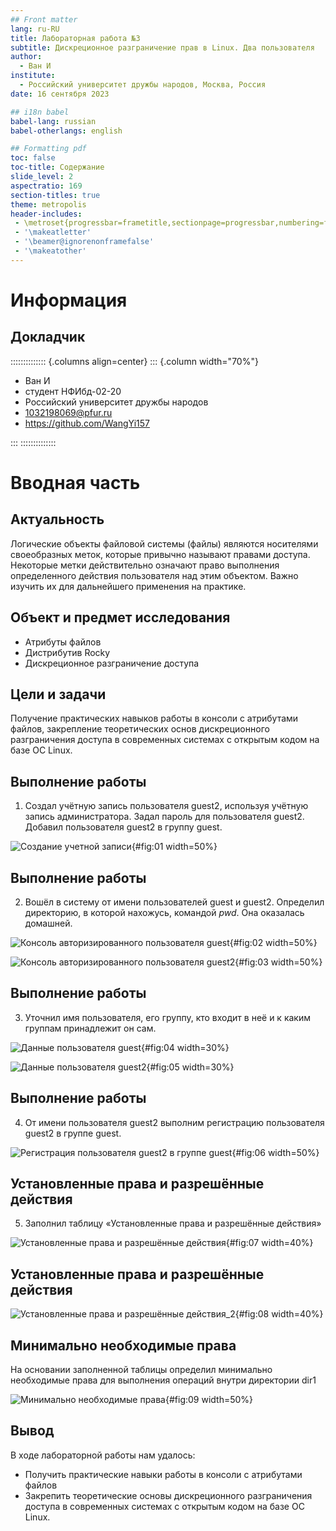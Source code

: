 ```yaml
---
## Front matter
lang: ru-RU
title: Лабораторная работа №3
subtitle: Дискреционное разграничение прав в Linux. Два пользователя
author:
  - Ван И
institute:
  - Российский университет дружбы народов, Москва, Россия
date: 16 сентября 2023

## i18n babel
babel-lang: russian
babel-otherlangs: english

## Formatting pdf
toc: false
toc-title: Содержание
slide_level: 2
aspectratio: 169
section-titles: true
theme: metropolis
header-includes:
 - \metroset{progressbar=frametitle,sectionpage=progressbar,numbering=fraction}
 - '\makeatletter'
 - '\beamer@ignorenonframefalse'
 - '\makeatother'
---
```


# Информация

## Докладчик

:::::::::::::: {.columns align=center}
::: {.column width="70%"}

  * Ван И
  * студент НФИбд-02-20
  * Российский университет дружбы народов
  * [1032198069@pfur.ru](mailto:1032198069@pfur.ru)
  * <https://github.com/WangYi157>

:::
::::::::::::::

# Вводная часть

## Актуальность

Логические объекты файловой системы (файлы) являются носителями своеобразных меток, которые привычно называют правами доступа. Некоторые метки действительно означают право выполнения определенного действия пользователя над этим объектом. Важно изучить их для дальнейшего применения на практике.


## Объект и предмет исследования

- Атрибуты файлов
- Дистрибутив Rocky
- Дискреционное разграничение доступа

## Цели и задачи

Получение практических навыков работы в консоли с атрибутами файлов, закрепление теоретических основ дискреционного разграничения доступа в современных системах с открытым кодом на базе ОС Linux.


## Выполнение работы


1. Cоздал учётную запись пользователя guest2, используя учётную запись администратора. Задал пароль для пользователя guest2. Добавил пользователя guest2 в группу guest.

![Создание учетной записи](image/img001.png){#fig:01 width=50%}


## Выполнение работы

2. Вошёл в систему от имени пользователей guest и guest2. 
Определил директорию, в которой нахожусь, командой $pwd$. Она оказалась домашней.

![Консоль авторизированного пользователя guest](image/img002.png){#fig:02 width=50%}

![Консоль авторизированного пользователя guest2](image/img003.png){#fig:03 width=50%}


## Выполнение работы

3. Уточнил имя пользователя, его группу, кто входит в неё и к каким группам принадлежит он сам.


![Данные пользователя guest](image/img004.png){#fig:04 width=30%}

![Данные пользователя guest2](image/img005.png){#fig:05 width=30%}



## Выполнение работы

4. От имени пользователя guest2 выполним регистрацию пользователя guest2 в группе guest.

![Регистрация пользователя guest2 в группе guest](image/img006.png){#fig:06 width=50%}


## Установленные права и разрешённые действия

5. Заполнил таблицу «Установленные права и разрешённые действия»

![Установленные права и разрешённые действия](image/img007.png){#fig:07 width=40%}


## Установленные права и разрешённые действия

![Установленные права и разрешённые действия_2](image/img008.png){#fig:08 width=40%}


## Минимально необходимые права

На основании заполненной таблицы определил минимально необходимые права для выполнения операций внутри директории dir1

![Минимально необходимые права](image/img009.png){#fig:09 width=50%}




## Вывод

В ходе лабораторной работы нам удалось:
- Получить практические навыки работы в консоли с атрибутами файлов
- Закрепить теоретические основы дискреционного разграничения доступа в современных системах с открытым кодом на базе ОС Linux.


